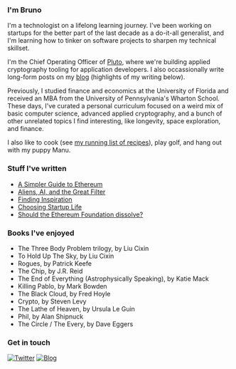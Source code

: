 ### I'm Bruno

I'm a technologist on a lifelong learning journey. I've been working on startups for the better part of the last decade as a do-it-all generalist, and I'm learning how to tinker on software projects to sharpen my technical skillset. 

I'm the Chief Operating Officer of [Pluto](https://pluto.xyz/), where we're building applied cryptography tooling for application developers. I also occassionally write long-form posts on my [blog](https://mirror.xyz/brunny.eth) (highlights of my writing below). 

Previously, I studied finance and economics at the University of Florida and received an MBA from the University of Pennsylvania's Wharton School. These days, I've curated a personal curriculum focused on a weird mix of basic computer science, advanced applied cryptography, and a bunch of other unrelated topics I find interesting, like longevity, space exploration, and finance. 

I also like to cook (see [my running list of recipes](https://faint-smile-2e4.notion.site/Recipes-08b512690f054e58a760e17305632620)), play golf, and hang out with my puppy Manu. 


### Stuff I've written
+ [A Simpler Guide to Ethereum](https://mirror.xyz/brunny.eth/upIPESej7MjO2rFijwQyx8NBel845fIPV9J5G0Vn4cE)
+ [Aliens, AI, and the Great Filter](https://mirror.xyz/brunny.eth/ksKS6piIjcCfTCeYubMy9a4ApewcVmYo_xNiZPMtNhY)
+ [Finding Inspiration](https://mirror.xyz/brunny.eth/4aJlKhLmE1_YDPBbFsu4xjElj0S1g0sHvNv6eWcEfWs)
+ [Choosing Startup Life](https://mirror.xyz/brunny.eth/CyjJBx4Vee-IJGyu52WNI93umtnX0LwtksFn3S3VSdI)
+ [Should the Ethereum Foundation dissolve?](https://mirror.xyz/brunny.eth/KeeoGoPG7i26oiSZXicICrVE2Cvbr71Hkc5FrG_EJfY)


### Books I've enjoyed
+ The Three Body Problem trilogy, by Liu Cixin
+ To Hold Up The Sky, by Liu Cixin
+ Rogues, by Patrick Keefe
+ The Chip, by J.R. Reid
+ The End of Everything (Astrophysically Speaking), by Katie Mack
+ Killing Pablo, by Mark Bowden 
+ The Black Cloud, by Fred Hoyle
+ Crypto, by Steven Levy
+ The Lathe of Heaven, by Ursula Le Guin
+ Phil, by Alan Shipnuck
+ The Circle / The Every, by Dave Eggers

### Get in touch 

[![Twitter](https://img.shields.io/badge/-Twitter-1DA1F2?style=flat-square&logo=twitter&logoColor=white)](https://twitter.com/zkbrunny)
[![Blog](https://img.shields.io/badge/-Blog-FF5722?style=flat-square&logo=blogger&logoColor=white)](https://mirror.xyz/brunny.eth)
